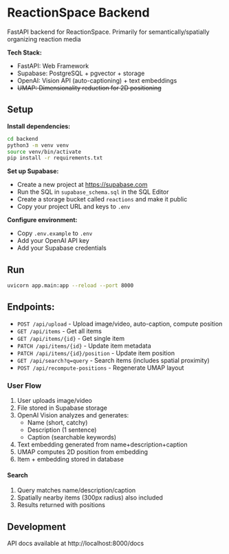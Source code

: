 # ReactionSpace Backend

FastAPI backend for ReactionSpace. Primarily for semantically/spatially organizing reaction media

**Tech Stack:**
- FastAPI: Web Framework
- Supabase: PostgreSQL + pgvector + storage
- OpenAI: Vision API (auto-captioning) + text embeddings
- ~~UMAP: Dimensionality reduction for 2D positioning~~


## Setup

**Install dependencies:**
```bash
cd backend
python3 -m venv venv
source venv/bin/activate
pip install -r requirements.txt
```

**Set up Supabase:**
   - Create a new project at https://supabase.com
   - Run the SQL in `supabase_schema.sql` in the SQL Editor
   - Create a storage bucket called `reactions` and make it public
   - Copy your project URL and keys to `.env`

**Configure environment:**
   - Copy `.env.example` to `.env`
   - Add your OpenAI API key
   - Add your Supabase credentials

## Run

```bash
uvicorn app.main:app --reload --port 8000
```



## Endpoints:

- `POST /api/upload` - Upload image/video, auto-caption, compute position
- `GET /api/items` - Get all items
- `GET /api/items/{id}` - Get single item
- `PATCH /api/items/{id}` - Update item metadata
- `PATCH /api/items/{id}/position` - Update item position
- `GET /api/search?q=query` - Search items (includes spatial proximity)
- `POST /api/recompute-positions` - Regenerate UMAP layout



### User Flow
1. User uploads image/video
2. File stored in Supabase storage
3. OpenAI Vision analyzes and generates:
   - Name (short, catchy)
   - Description (1 sentence)
   - Caption (searchable keywords)
4. Text embedding generated from name+description+caption
5. UMAP computes 2D position from embedding
6. Item + embedding stored in database

#### Search

1. Query matches name/description/caption
2. Spatially nearby items (300px radius) also included
3. Results returned with positions

## Development

API docs available at http://localhost:8000/docs
